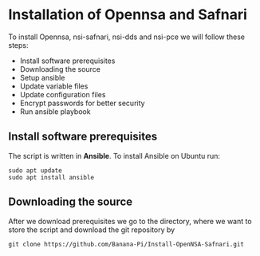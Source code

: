 # Installation of Opennsa and Safnari
To install Opennsa, nsi-safnari, nsi-dds and nsi-pce we will follow these steps:
* Install software prerequisites
* Downloading the source
* Setup ansible
* Update variable files
* Update configuration files
* Encrypt passwords for better security
* Run ansible playbook
## Install software prerequisites
The script is written in **Ansible**. To install Ansible on Ubuntu run:

    sudo apt update
    sudo apt install ansible 

## Downloading the source
After we download prerequisites we go to the directory, where we want to store the script and download the git repository by

    git clone https://github.com/Banana-Pi/Install-OpenNSA-Safnari.git
    


